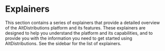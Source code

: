 # Explainers

This section contains a series of explainers that provide a detailed overview of the AltDistributions platform and its features. These explainers are designed to help you understand the platform and its capabilities, and to provide you with the information you need to get started using AltDistributions. See the sidebar for the list of explainers.
